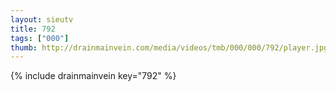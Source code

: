 ```yaml
--- 
layout: sieutv
title: 792
tags: ["000"]
thumb: http://drainmainvein.com/media/videos/tmb/000/000/792/player.jpg
---
```

{% include drainmainvein key="792" %} 
